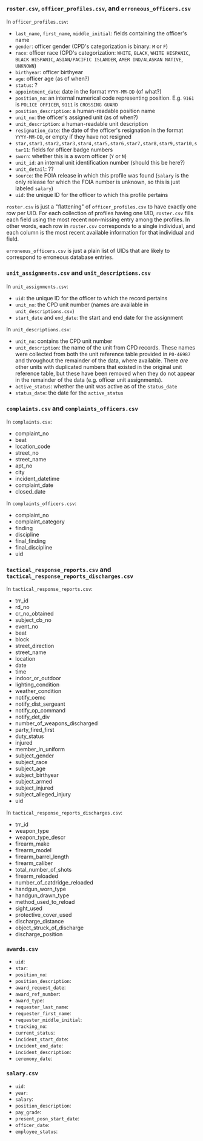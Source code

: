 ### `roster.csv`, `officer_profiles.csv`, and `erroneous_officers.csv`

In `officer_profiles.csv`:
- `last_name`, `first_name`, `middle_initial`: fields containing the officer's name
- `gender`: officer gender (CPD's categorization is binary: `M` or `F`)
- `race`: officer race (CPD's categorization: `WHITE`, `BLACK`, `WHITE HISPANIC`, `BLACK HISPANIC`, `ASIAN/PACIFIC ISLANDER`, `AMER IND/ALASKAN NATIVE`, `UNKNOWN`)
- `birthyear`: officer birthyear
- `age`: officer age (as of when?)
- `status`: ?
- `appointment_date`: date in the format `YYYY-MM-DD` (of what?)
- `position_no`: an internal numerical code representing position. E.g. `9161` is `POLICE OFFICER`, `9111` is `CROSSING GUARD`
- `position_description`: a human-readable position name
- `unit_no`: the officer's assigned unit (as of when?)
- `unit_description`: a human-readable unit description
- `resignation_date`: the date of the officer's resignation in the format `YYYY-MM-DD`, or empty if they have not resigned
- `star,star1,star2,star3,star4,star5,star6,star7,star8,star9,star10,star11`: fields for officer badge numbers
- `sworn`: whether this is a sworn officer (`Y` or `N`)
- `unit_id`: an internal unit identification number (should this be here?)
- `unit_detail`: ??
- `source`: the FOIA release in which this profile was found (`salary` is the only release for which the FOIA number is unknown, so this is just labeled `salary`)
- `uid`: the unique ID for the officer to which this profile pertains

`roster.csv` is just a "flattening" of `officer_profiles.csv` to have exactly one row per UID. For each collection of profiles having one UID, `roster.csv` fills each field using the most recent non-missing entry among the profiles. In other words, each row in `roster.csv` corresponds to a single individual, and each column is the most recent available information for that individual and field. 

`erroneous_officers.csv` is just a plain list of UIDs that are likely to correspond to erroneous database entries.

### `unit_assignments.csv` and `unit_descriptions.csv`

In `unit_assignments.csv`:
- `uid`: the unique ID for the officer to which the record pertains
- `unit_no`: the CPD unit number (names are available in `unit_descriptions.csv`)
- `start_date` and `end_date`: the start and end date for the assignment

In `unit_descriptions.csv`:
- `unit_no`: contains the CPD unit number
- `unit_description`: the name of the unit from CPD records. These names were collected from both the unit reference table provided in `P0-46987` and throughout the remainder of the data, where available. There *are* other units with duplicated numbers that existed in the original unit reference table, but these have been removed when they do not appear in the remainder of the data (e.g. officer unit assignments).
- `active_status`: whether the unit was active as of the `status_date` 
- `status_date`: the date for the `active_status`


### `complaints.csv` and `complaints_officers.csv`

In `complaints.csv`:
- complaint_no
- beat
- location_code
- street_no
- street_name
- apt_no
- city
- incident_datetime
- complaint_date
- closed_date

In `complaints_officers.csv`:
- complaint_no
- complaint_category
- finding
- discipline
- final_finding
- final_discipline
- uid

### `tactical_response_reports.csv` and `tactical_response_reports_discharges.csv`

In `tactical_response_reports.csv`:
- trr_id
- rd_no
- cr_no_obtained
- subject_cb_no
- event_no
- beat
- block
- street_direction
- street_name
- location
- date
- time
- indoor_or_outdoor
- lighting_condition
- weather_condition
- notify_oemc
- notify_dist_sergeant
- notify_op_command
- notify_det_div
- number_of_weapons_discharged
- party_fired_first
- duty_status
- injured
- member_in_uniform
- subject_gender
- subject_race
- subject_age
- subject_birthyear
- subject_armed
- subject_injured
- subject_alleged_injury
- uid

In `tactical_response_reports_discharges.csv`:
- trr_id
- weapon_type
- weapon_type_descr
- firearm_make
- firearm_model
- firearm_barrel_length
- firearm_caliber
- total_number_of_shots
- firearm_reloaded
- number_of_catdridge_reloaded
- handgun_worn_type
- handgun_drawn_type
- method_used_to_reload
- sight_used
- protective_cover_used
- discharge_distance
- object_struck_of_discharge
- discharge_position

### `awards.csv`
- `uid`:
- `star`:
- `position_no`:
- `position_description`:
- `award_request_date`:
- `award_ref_number`:
- `award_type`:
- `requester_last_name`:
- `requester_first_name`:
- `requester_middle_initial`:
- `tracking_no`:
- `current_status`:
- `incident_start_date`:
- `incident_end_date`:
- `incident_description`:
- `ceremony_date`:

### `salary.csv`
- `uid`:
- `year`:
- `salary`:
- `position_description`:
- `pay_grade`:
- `present_posn_start_date`:
- `officer_date`:
- `employee_status`:


